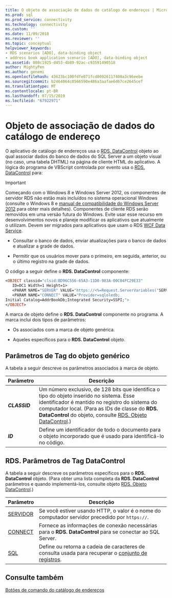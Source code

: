 ```yaml
---
title: O objeto de associação de dados do catálogo de endereços | Microsoft Docs
ms.prod: sql
ms.prod_service: connectivity
ms.technology: connectivity
ms.custom: ''
ms.date: 11/09/2018
ms.reviewer: ''
ms.topic: conceptual
helpviewer_keywords:
- RDS scenarios [ADO], data-binding object
- address book application scenario [ADO], data-binding object
ms.assetid: 080c1925-d453-4b89-92ac-c93591490518
author: MightyPen
ms.author: genemi
ms.openlocfilehash: 43623bc100fdfe071fcd00926117400a3c96eebe
ms.sourcegitcommit: b2464064c0566590e486a3aafae6d67ce2645cef
ms.translationtype: MT
ms.contentlocale: pt-BR
ms.lasthandoff: 07/15/2019
ms.locfileid: "67922971"
---
```

# <a name="address-book-data-binding-object"></a>Objeto de associação de dados do catálogo de endereço
O aplicativo de catálogo de endereços usa o [RDS. DataControl](../../../ado/reference/rds-api/datacontrol-object-rds.md) objeto ao qual associar dados do banco de dados do SQL Server a um objeto visual (no caso, uma tabela DHTML) na página de cliente HTML do aplicativo. A lógica do programa de VBScript controlada por evento usa o [RDS. DataControl](../../../ado/reference/rds-api/datacontrol-object-rds.md) para:  
  
> [!IMPORTANT]
>  Começando com o Windows 8 e Windows Server 2012, os componentes de servidor RDS não estão mais incluídos no sistema operacional Windows (consulte o Windows 8 e [manual de compatibilidade do Windows Server 2012](https://www.microsoft.com/download/details.aspx?id=27416) para obter mais detalhes). Componentes de cliente RDS serão removidos em uma versão futura do Windows. Evite usar esse recurso em desenvolvimentos novos e planeje modificar os aplicativos que atualmente o utilizam. Devem ser migrados para aplicativos que usam o RDS [WCF Data Service](https://go.microsoft.com/fwlink/?LinkId=199565).  
  
-   Consultar o banco de dados, enviar atualizações para o banco de dados e atualizar a grade de dados.  
  
-   Permitir que os usuários mover para o primeiro, em seguida, anterior, ou o último registro na grade de dados.  
  
 O código a seguir define o **RDS. DataControl** componente:  
  
```vb
<OBJECT classid="clsid:BD96C556-65A3-11D0-983A-00C04FC29E33"  
   ID=DC1 Width=1 Height=1>  
   <PARAM NAME="SERVER" VALUE="https://<%=Request.ServerVariables("SERVER_NAME")%>">  
   <PARAM NAME="CONNECT" VALUE="Provider=sqloledb;  
Initial Catalog=AddrBookDb;Integrated Security=SSPI;">  
</OBJECT>  
```  
  
 A marca de objeto define o **RDS. DataControl** componente no programa. A marca inclui dois tipos de parâmetros:  
  
-   Os associados com a marca de objeto genérica.  
  
-   Aqueles específicos para o **RDS. DataControl** objeto.  
  
## <a name="generic-object-tag-parameters"></a>Parâmetros de Tag do objeto genérico  
 A tabela a seguir descreve os parâmetros associados à marca de objeto.  
  
|Parâmetro|Descrição|  
|---------------|-----------------|  
|***CLASSID***|Um número exclusivo, de 128 bits que identifica o tipo do objeto inserido no sistema. Esse identificador é mantido no registro do sistema do computador local. (Para as IDs de classe do **RDS. DataControl** do objeto, consulte [RDS. Objeto DataControl](../../../ado/reference/rds-api/datacontrol-object-rds.md).)|  
|***ID***|Define um identificador de todo o documento para o objeto incorporado que é usado para identificá-lo no código.|  
  
## <a name="rdsdatacontrol-tag-parameters"></a>RDS. Parâmetros de Tag DataControl  
 A tabela a seguir descreve os parâmetros específicos para o **RDS. DataControl** objeto. (Para obter uma lista completa da **RDS. DataControl** parâmetros e quando implementá-los, consulte objeto [RDS. Objeto DataControl](../../../ado/reference/rds-api/datacontrol-object-rds.md).)  
  
|Parâmetro|Descrição|  
|---------------|-----------------|  
|[SERVIDOR](../../../ado/reference/rds-api/server-property-rds.md)|Se você estiver usando HTTP, o valor é o nome do computador servidor precedido por `https://`.|  
|[CONNECT](../../../ado/reference/rds-api/connect-property-rds.md)|Fornece as informações de conexão necessárias para o **RDS. DataControl** para se conectar ao SQL Server.|  
|[SQL](../../../ado/reference/rds-api/sql-property.md)|Define ou retorna a cadeia de caracteres de consulta usada para recuperar o [conjunto de registros](../../../ado/reference/ado-api/recordset-object-ado.md).|  
  
## <a name="see-also"></a>Consulte também  
 [Botões de comando do catálogo de endereços](../../../ado/guide/remote-data-service/address-book-command-buttons.md)


